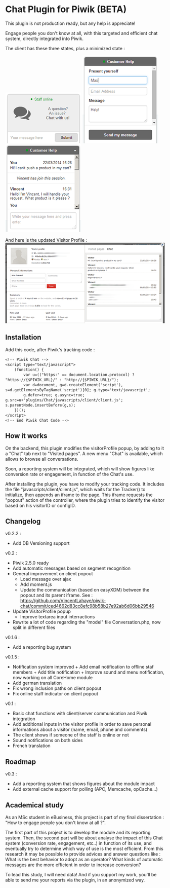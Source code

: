 # Chat Plugin for Piwik (BETA)
This plugin is not production ready, but any help is appreciate!

Engage people you don't know at all, with this targeted and efficient chat system, directly integrated into Piwik.

The client has these three states, plus a minimized state :

![Chat Client](/screenshots/ClientState2.png?raw=true "Chat Client State 2")
![Chat Client](/screenshots/ClientState3.png?raw=true "Chat Client State 3")
![Chat Client](/screenshots/ClientState4.png?raw=true "Chat Client State 4")

And here is the updated Visitor Profile :
![Backend](/screenshots/BackendVisitorProfile.png?raw=true "Visitor Profile in Backend")

## Installation
Add this code, after Piwik's tracking code :

    <!-- Piwik Chat -->
    <script type="text/javascript">
        (function() {
            var u=(("https:" == document.location.protocol) ? "https://{$PIWIK_URL}/" : "http://{$PIWIK_URL}/");
            var d=document, g=d.createElement('script'), s=d.getElementsByTagName('script')[0]; g.type='text/javascript';
            g.defer=true; g.async=true; g.src=u+'plugins/Chat/javascripts/client/client.js'; s.parentNode.insertBefore(g,s);
        })();
    </script>
    <!-- End Piwik Chat Code -->

## How it works
On the backend, this plugin modifies the visitorProfile popup, by adding to it a "Chat" tab next to "Visited pages". A new menu "Chat" is available, which allows to browse all conversations.

Soon, a reporting system will be integrated, which will show figures like conversion rate or engagement, in function of the Chat's use.

After installing the plugin, you have to modify your tracking code. It includes the file "javascripts/client/client.js", which waits for the Tracker() to initialize, then appends an iframe to the page. This iframe requests the "popout" action of the controller, where the plugin tries to identify the visitor based on his visitorID or configID.

## Changelog

v0.2.2 :

+ Add DB Versioning support

v0.2 :

+ Piwik 2.5.0 ready
+ Add automatic messages based on segment recognition
+ General improvement on client popout
    + Load message over ajax
    + Add moment.js
    + Update the communication (based on easyXDM) between the popout and its parent iframe. See : https://github.com/VincentLahaye/piwik-chat/commit/ced4662d83cc8efc98b58b27e92ab6d06bb29546
+ Update VisitorProfile popup
    + Improve textarea input interractions
+ Rewrite a lot of code regarding the "model" file Conversation.php, now split in different files

v0.1.6 :

+ Add a reporting bug system


v0.1.5 :

+    Notification system improved
    +    Add email notification to offline staf members
    +    Add title notification
    +    Improve sound and menu notification, now working on all CoreHome module
+    Add german translation
+    Fix wrong inclusion paths on client popout
+    Fix online staff indicator on client popout


v0.1 :

+   Basic chat functions with client/server communication and Piwik integration
+   Add additional inputs in the visitor profile in order to save personal informations about a visitor (name, email, phone and comments)
+   The client shows if someone of the staff is online or not
+   Sound notifications on both sides
+   French translation

## Roadmap
v0.3 :

*   Add a reporting system that shows figures about the module impact
*   Add external cache support for polling (APC, Memcache, opCache...)

## Academical study
As an MSc student in eBusiness, this project is part of my final dissertation : "How to engage people you don't know at all ?".

The first part of this project is to develop the module and its reporting system. Then, the second part will be about analyse the impact of this Chat system (conversion rate, engagement, etc..) in function of its use, and eventually try to determine which way of use is the most efficient. From this research it may be possible to provide advices and answer questions like : What is the best behavior to adopt as an operator? What kinds of automatic messages are the more efficient in order to increase conversion?

To lead this study, I will need data! And if you support my work, you'll be able to send me your reports via the plugin, in an anonymized way.